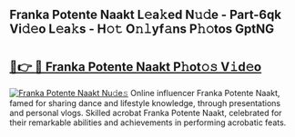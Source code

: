 ## Franka Potente Naakt L𝚎a𝚔ed N𝚞𝚍e - Part-6qk Vi𝚍𝚎o L𝚎a𝚔s - H𝚘𝚝 O𝚗𝚕yf𝚊ns P𝚑𝚘tos GptNG

# <h2><a href="http://kfafjj.oniu.top/?m=Franka+Potente+Naakt">🔗👉 🔴 Franka Potente Naakt P𝚑ot𝚘𝚜 V𝚒d𝚎o</a></h2>

[![Franka Potente Naakt Nu𝚍e𝚜](https://i.imgur.com/0qMVB7G.gif)](http://kfafjj.oniu.top/?m=Franka+Potente+Naakt)
Online influencer Franka Potente Naakt, famed for sharing dance and lifestyle knowledge, through presentations and personal vlogs. Skilled acrobat Franka Potente Naakt, celebrated for their remarkable abilities and achievements in performing acrobatic feats.  
